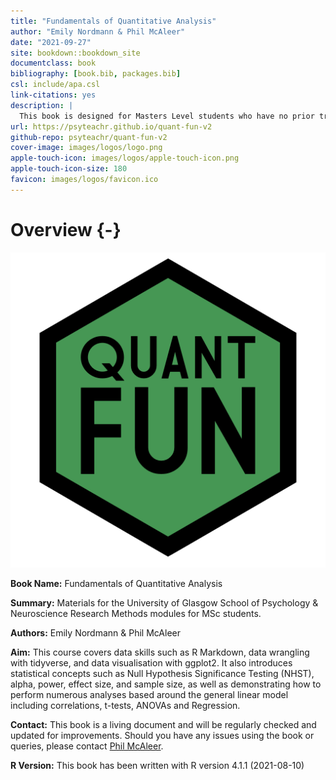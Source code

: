 ```yaml
--- 
title: "Fundamentals of Quantitative Analysis"
author: "Emily Nordmann & Phil McAleer"
date: "2021-09-27"
site: bookdown::bookdown_site
documentclass: book
bibliography: [book.bib, packages.bib]
csl: include/apa.csl
link-citations: yes
description: |
  This book is designed for Masters Level students who have no prior training in data skills and/or statistical analysis.
url: https://psyteachr.github.io/quant-fun-v2
github-repo: psyteachr/quant-fun-v2
cover-image: images/logos/logo.png
apple-touch-icon: images/logos/apple-touch-icon.png
apple-touch-icon-size: 180
favicon: images/logos/favicon.ico
---
```




# Overview {-}

<div class="small_right"><img src="images/logos/logo-quant-fun.png" 
     alt="ADS Hex Logo" /></div>

**Book Name:** Fundamentals of Quantitative Analysis

**Summary:** Materials for the University of Glasgow School of Psychology & Neuroscience Research Methods modules for MSc students. 

**Authors:** Emily Nordmann & Phil McAleer

**Aim:** This course covers data skills such as R Markdown, data wrangling with tidyverse, and data visualisation with ggplot2. It also introduces statistical concepts such as Null Hypothesis Significance Testing (NHST), alpha, power, effect size, and sample size, as well as demonstrating how to perform numerous analyses based around the general linear model including correlations, t-tests, ANOVAs and Regression.

**Contact:** This book is a living document and will be regularly checked and updated for improvements. Should you have any issues using the book or queries, please contact [Phil McAleer](mailto:philip.mcaleer@glasgow.ac.uk).

**R Version:** This book has been written with R version 4.1.1 (2021-08-10)
     

